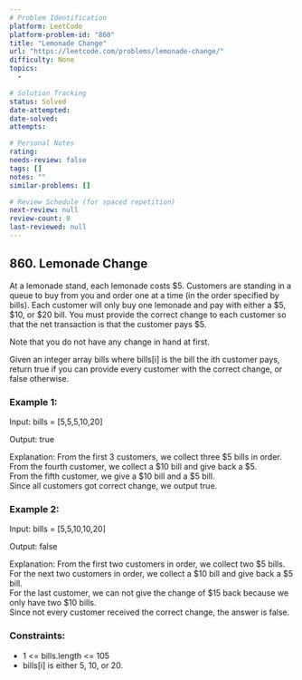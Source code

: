 ```yaml
---
# Problem Identification
platform: LeetCode
platform-problem-id: "860"
title: "Lemonade Change"
url: "https://leetcode.com/problems/lemonade-change/"
difficulty: None
topics:
  -

# Solution Tracking
status: Solved
date-attempted:
date-solved:
attempts:

# Personal Notes
rating:
needs-review: false
tags: []
notes: ""
similar-problems: []

# Review Schedule (for spaced repetition)
next-review: null
review-count: 0
last-reviewed: null
---
```


## 860. Lemonade Change

At a lemonade stand, each lemonade costs $5. Customers are standing in a queue to buy from you and order one at a time (in the order specified by bills). Each customer will only buy one lemonade and pay with either a $5, $10, or $20 bill. You must provide the correct change to each customer so that the net transaction is that the customer pays $5.

Note that you do not have any change in hand at first.

Given an integer array bills where bills[i] is the bill the ith customer pays, return true if you can provide every customer with the correct change, or false otherwise.

### Example 1:

Input: bills = [5,5,5,10,20]

Output: true

Explanation:
From the first 3 customers, we collect three $5 bills in order.</br>
From the fourth customer, we collect a $10 bill and give back a $5.</br>
From the fifth customer, we give a $10 bill and a $5 bill.</br>
Since all customers got correct change, we output true.

### Example 2:

Input: bills = [5,5,10,10,20]

Output: false

Explanation:
From the first two customers in order, we collect two $5 bills.</br>
For the next two customers in order, we collect a $10 bill and give back a $5 bill.</br>
For the last customer, we can not give the change of $15 back because we only have two $10 bills.</br>
Since not every customer received the correct change, the answer is false.</br>

### Constraints:

- 1 <= bills.length <= 105
- bills[i] is either 5, 10, or 20.
